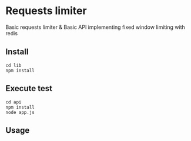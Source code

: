 Requests limiter
============

Basic requests limiter & Basic API implementing fixed window limiting with redis

Install
-------

```
cd lib
npm install

```

Execute test
-------

```
cd api
npm install
node app.js

```


Usage
-----

